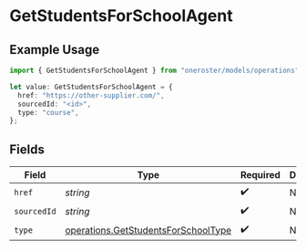 # GetStudentsForSchoolAgent

## Example Usage

```typescript
import { GetStudentsForSchoolAgent } from "oneroster/models/operations";

let value: GetStudentsForSchoolAgent = {
  href: "https://other-supplier.com/",
  sourcedId: "<id>",
  type: "course",
};
```

## Fields

| Field                                                                                      | Type                                                                                       | Required                                                                                   | Description                                                                                |
| ------------------------------------------------------------------------------------------ | ------------------------------------------------------------------------------------------ | ------------------------------------------------------------------------------------------ | ------------------------------------------------------------------------------------------ |
| `href`                                                                                     | *string*                                                                                   | :heavy_check_mark:                                                                         | N/A                                                                                        |
| `sourcedId`                                                                                | *string*                                                                                   | :heavy_check_mark:                                                                         | N/A                                                                                        |
| `type`                                                                                     | [operations.GetStudentsForSchoolType](../../models/operations/getstudentsforschooltype.md) | :heavy_check_mark:                                                                         | N/A                                                                                        |